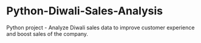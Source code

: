 # Python-Diwali-Sales-Analysis
Python project - Analyze Diwali sales data to improve customer experience and boost sales of the company.
